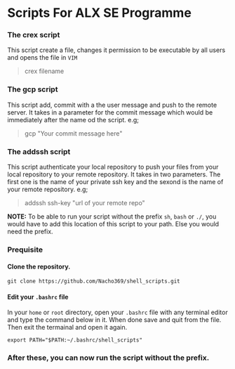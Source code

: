 # Scripts For ALX SE Programme

### The **crex** script
This script create a file, changes it permission to be executable by all users and opens the file in `VIM`
> crex filename

### The **gcp** script
This script add, commit with a the user message and push to the remote server. It takes in a parameter for the commit message which would be immediately after the name od the script. e.g;
> gcp  "Your commit message here"

### The addssh script
This script authenticate your local repository to push your files from your local repository to your remote repository. It takes in two parameters. The first one is the name of your private ssh key and the sexond is the name of your remote repository. e.g;
> addssh  ssh-key  "url of your remote repo"

**NOTE:** To be able to run your script without the prefix `sh`, `bash` or `./`, you would have to add this location of this script to your path. Else you would need the prefix.

### Prequisite
#### Clone the repository.
```
git clone https://github.com/Nacho369/shell_scripts.git
```
#### Edit your `.bashrc` file

In your `home` or `root` directory, open your `.bashrc` file with any terminal editor and type the command below in it. When done save and quit from the file. Then exit the termainal and open it again.
```
export PATH="$PATH:~/.bashrc/shell_scripts"
```
### After these, you can now run the script without the prefix.
